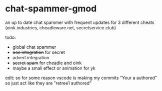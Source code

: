 # chat-spammer-gmod
an up to date chat spammer with frequent updates for 3 different cheats (oink.industries, cheadleware.net, secretservice.club)

todo:
- global chat spammer
- ~~ooc integration~~ for secret
- advert integration
- ~~secret spam~~ for cheadle and oink
- maybe a small effect or animation for yk

edit: so for some reason vscode is making my commits "Your a authored" so just act like they are "retree1 authored"